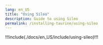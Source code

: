 ```yaml
---
lang: en_US
title: "Using Sileo"
description: Guide to using Sileo
permalink: /installing-taurine/using-sileo
---
```


!!!include(./docs/en_US/include/using-sileo)!!!